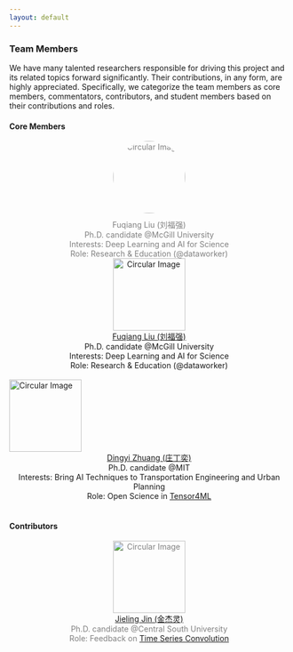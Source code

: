 ```yaml
---
layout: default
---
```


### Team Members

We have many talented researchers responsible for driving this project and its related topics forward significantly. Their contributions, in any form, are highly appreciated. Specifically, we categorize the team members as core members, commentators, contributors, and student members based on their contributions and roles.

#### Core Members

<div align="center" style="color: gray;">
  <div class="image-container" style="margin-bottom: 10px;">
    <img src="https://spatiotemporal-data.github.io/images/fuqiang_liu.jpg" width="130" alt="Circular Image" style="border-radius: 50%;"/>
  </div>
  <div>
    <a href="https://openreview.net/profile?id=~Fuqiang_Liu2" style="text-decoration: none; color: gray;">Fuqiang Liu (刘福强)</a>
  </div>
  <div>
    Ph.D. candidate @McGill University
  </div>
  <div>
    Interests: Deep Learning and AI for Science
  </div>
  <div>
    Role: Research & Education (@dataworker)
  </div>
</div>

<!-- <div align="center""> -->
  <div align="center" class="image-container">
    <img align="middle" src="https://spatiotemporal-data.github.io/images/fuqiang_liu.jpg" width="130" alt="Circular Image"/>
  </div>
  <div align = "center">
    <a href="https://openreview.net/profile?id=~Fuqiang_Liu2">Fuqiang Liu (刘福强)</a>
  </div>
  <div align = "center">
    Ph.D. candidate @McGill University
  </div>
  <div align = "center">
    Interests: Deep Learning and AI for Science
  </div>
  <div align = "center">
    Role: Research & Education (@dataworker)
  </div>
<!-- </div> -->

<br>

<!-- <div align="center" style="color: gray;"> -->
  <div class="image-container">
    <img align="middle" src="https://spatiotemporal-data.github.io/images/DingyiZhuang.jpg" width="130" alt="Circular Image"/>
  </div>
  <div align = "center">
    <a href="https://zhuangdingyi.github.io/">Dingyi Zhuang (庄丁奕)</a>
  </div>
  <div align = "center">
    Ph.D. candidate @MIT
  </div>
  <div align = "center">
    Interests: Bring AI Techniques to Transportation Engineering and Urban Planning
  </div>
  <div align = "center">
    Role: Open Science in <a href="https://sites.mit.edu/tensor4ml/">Tensor4ML</a>
  </div>
<!-- </div> -->

<br>

#### Contributors

<div align="center" style="color: gray;">
  <div class="image-container">
    <img align="middle" src="https://spatiotemporal-data.github.io/images/jieling.jpg" width="130" alt="Circular Image"/>
  </div>
  <div align = "center">
    <a href="https://jieling-jin.github.io/">Jieling Jin (金杰灵)</a>
  </div>
  <div align = "center">
    Ph.D. candidate @Central South University
  </div>
  <div align = "center">
    Role: Feedback on <a href="https://spatiotemporal-data.github.io/posts/ts_conv/">Time Series Convolution</a>
  </div>
</div>

<br>

<br>
<br>